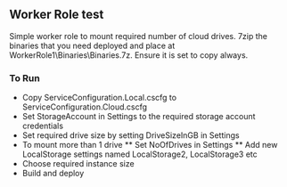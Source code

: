 ## Worker Role test

Simple worker role to mount required number of cloud drives. 7zip the binaries that you need deployed and place at
WorkerRole1\Binaries\Binaries.7z. Ensure it is set to copy always.

### To Run
* Copy ServiceConfiguration.Local.cscfg to ServiceConfiguration.Cloud.cscfg
* Set StorageAccount in Settings to the required storage account credentials
* Set required drive size by setting DriveSizeInGB in Settings
* To mount more than 1 drive 
** Set NoOfDrives in Settings
** Add new LocalStorage settings named LocalStorage2, LocalStorage3 etc
* Choose required instance size
* Build and deploy

